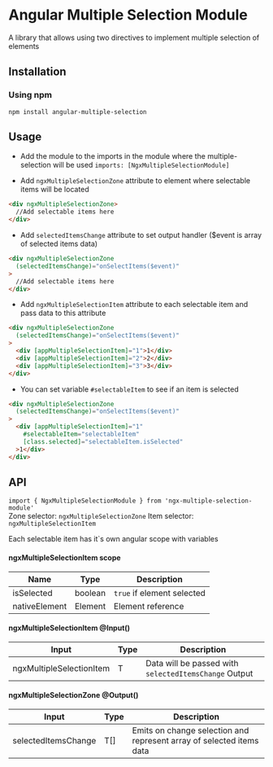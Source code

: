 # Angular Multiple Selection Module
A library that allows using two directives to implement multiple selection of elements

## Installation

### Using npm
```
npm install angular-multiple-selection
```

## Usage
* Add the module to the imports in the module where the multiple-selection will be used `imports: [NgxMultipleSelectionModule]`

* Add `ngxMultipleSelectionZone` attribute to element where selectable items will be located
```html
<div ngxMultipleSelectionZone>
  //Add selectable items here
</div>
```

* Add `selectedItemsChange` attribute to set output handler ($event is array of selected items data)
```html
<div ngxMultipleSelectionZone
  (selectedItemsChange)="onSelectItems($event)"
>
  //Add selectable items here
</div>
```

* Add `ngxMultipleSelectionItem` attribute to each selectable item and pass data to this attribute
```html
<div ngxMultipleSelectionZone
  (selectedItemsChange)="onSelectItems($event)"
>
  <div [appMultipleSelectionItem]="1">1</div>
  <div [appMultipleSelectionItem]="2">2</div>
  <div [appMultipleSelectionItem]="3">3</div>
</div>
```

* You can set variable `#selectableItem` to see if an item is selected
```html
<div ngxMultipleSelectionZone
  (selectedItemsChange)="onSelectItems($event)"
>
  <div [appMultipleSelectionItem]="1"
    #selectableItem="selectableItem"
    [class.selected]="selectableItem.isSelected"
  >1</div>
</div>
```

## API
`import { NgxMultipleSelectionModule } from 'ngx-multiple-selection-module'`<br>
Zone selector: `ngxMultipleSelectionZone`
Item selector: `ngxMultipleSelectionItem`

Each selectable item has it`s own angular scope with variables
#### ngxMultipleSelectionItem scope
| Name          | Type    | Description                |
| ------------- | ------- | -------------------------- |
| isSelected    | boolean | `true` if element selected |
| nativeElement | Element | Element reference          |

#### ngxMultipleSelectionItem @Input()
| Input                    | Type | Description                                           |
| ------------------------ | ---- | ----------------------------------------------------- |
| ngxMultipleSelectionItem | T    | Data will be passed with `selectedItemsChange` Output |

#### ngxMultipleSelectionZone @Output()
| Input               | Type | Description                                                          |
| ------------------- | ---- | -------------------------------------------------------------------- |
| selectedItemsChange | T[]  | Emits on change selection and represent array of selected items data |
